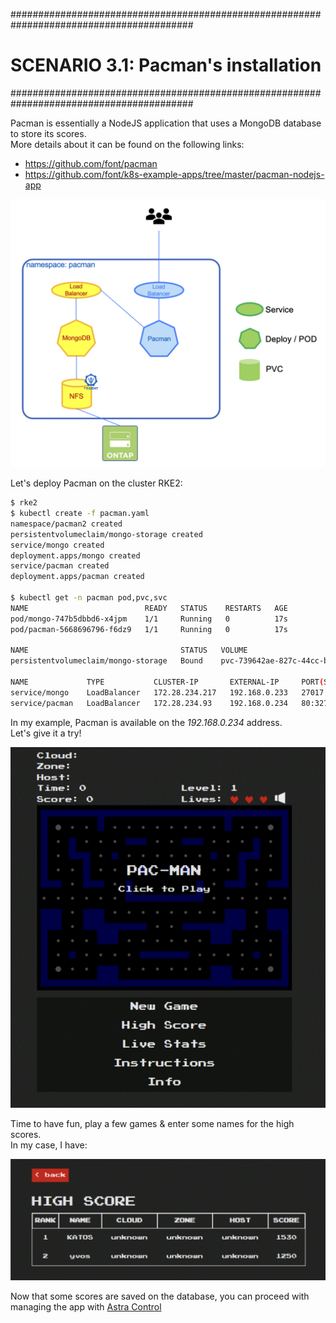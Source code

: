 #########################################################################################
# SCENARIO 3.1: Pacman's installation
#########################################################################################

Pacman is essentially a NodeJS application that uses a MongoDB database to store its scores.  
More details about it can be found on the following links:
- https://github.com/font/pacman 
- https://github.com/font/k8s-example-apps/tree/master/pacman-nodejs-app  

<p align="center"><img src="Images/1_pacman_architecture.png" width="512"></p>

Let's deploy Pacman on the cluster RKE2:
```bash
$ rke2
$ kubectl create -f pacman.yaml
namespace/pacman2 created
persistentvolumeclaim/mongo-storage created
service/mongo created
deployment.apps/mongo created
service/pacman created
deployment.apps/pacman created

$ kubectl get -n pacman pod,pvc,svc
NAME                          READY   STATUS    RESTARTS   AGE
pod/mongo-747b5dbbd6-x4jpm    1/1     Running   0          17s
pod/pacman-5668696796-f6dz9   1/1     Running   0          17s

NAME                                  STATUS   VOLUME                                     CAPACITY   ACCESS MODES   STORAGECLASS   AGE
persistentvolumeclaim/mongo-storage   Bound    pvc-739642ae-827c-44cc-b46b-a8a163bbe870   8Gi        RWO            sc-nas-svm2    17s

NAME             TYPE           CLUSTER-IP       EXTERNAL-IP     PORT(S)           AGE
service/mongo    LoadBalancer   172.28.234.217   192.168.0.233   27017:30820/TCP   17s
service/pacman   LoadBalancer   172.28.234.93    192.168.0.234   80:32730/TCP      17s
```

In my example, Pacman is available on the _192.168.0.234_ address.  
Let's give it a try!  
<p align="center"><img src="Images/2_pacman_game.png" width="512"></p>

Time to have fun, play a few games & enter some names for the high scores.  
In my case, I have:
<p align="center"><img src="Images/3_pacman_scores.png" width="512"></p>

Now that some scores are saved on the database, you can proceed with managing the app with [Astra Control](../2_Protect)
